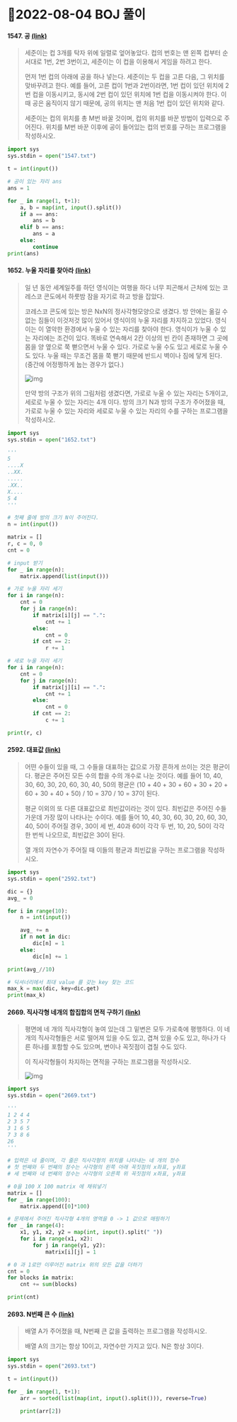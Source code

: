 # 📌2022-08-04 BOJ 풀이



#### 1547. 공 [(link)](https://www.acmicpc.net/problem/1547)

> 세준이는 컵 3개를 탁자 위에 일렬로 엎어놓았다. 컵의 번호는 맨 왼쪽 컵부터 순서대로 1번, 2번 3번이고, 세준이는 이 컵을 이용해서 게임을 하려고 한다.
>
> 먼저 1번 컵의 아래에 공을 하나 넣는다. 세준이는 두 컵을 고른 다음, 그 위치를 맞바꾸려고 한다. 예를 들어, 고른 컵이 1번과 2번이라면, 1번 컵이 있던 위치에 2번 컵을 이동시키고, 동시에 2번 컵이 있던 위치에 1번 컵을 이동시켜야 한다. 이때 공은 움직이지 않기 때문에, 공의 위치는 맨 처음 1번 컵이 있던 위치와 같다.
>
> 세준이는 컵의 위치를 총 M번 바꿀 것이며, 컵의 위치를 바꾼 방법이 입력으로 주어진다. 위치를 M번 바꾼 이후에 공이 들어있는 컵의 번호를 구하는 프로그램을 작성하시오.

```python
import sys
sys.stdin = open("1547.txt")

t = int(input())

# 공이 있는 자리 ans
ans = 1

for _ in range(1, t+1):
    a, b = map(int, input().split())
    if a == ans:
        ans = b
    elif b == ans:
        ans = a
    else:
        continue
print(ans)
```



#### 1652. 누울 자리를 찾아라 [(link)](https://www.acmicpc.net/problem/1652)

> 일 년 동안 세계일주를 하던 영식이는 여행을 하다 너무 피곤해서 근처에 있는 코레스코 콘도에서 하룻밤 잠을 자기로 하고 방을 잡았다.
>
> 코레스코 콘도에 있는 방은 NxN의 정사각형모양으로 생겼다. 방 안에는 옮길 수 없는 짐들이 이것저것 많이 있어서 영식이의 누울 자리를 차지하고 있었다. 영식이는 이 열악한 환경에서 누울 수 있는 자리를 찾아야 한다. 영식이가 누울 수 있는 자리에는 조건이 있다. 똑바로 연속해서 2칸 이상의 빈 칸이 존재하면 그 곳에 몸을 양 옆으로 쭉 뻗으면서 누울 수 있다. 가로로 누울 수도 있고 세로로 누울 수도 있다. 누울 때는 무조건 몸을 쭉 뻗기 때문에 반드시 벽이나 짐에 닿게 된다. (중간에 어정쩡하게 눕는 경우가 없다.)
>
> ![img](https://www.acmicpc.net/JudgeOnline/upload/201005/map.PNG)
>
> 만약 방의 구조가 위의 그림처럼 생겼다면, 가로로 누울 수 있는 자리는 5개이고, 세로로 누울 수 있는 자리는 4개 이다. 방의 크기 N과 방의 구조가 주어졌을 때, 가로로 누울 수 있는 자리와 세로로 누울 수 있는 자리의 수를 구하는 프로그램을 작성하시오.

```python
import sys
sys.stdin = open("1652.txt")

'''
5
....X
..XX.
.....
.XX..
X....
5 4
'''

# 첫째 줄에 방의 크기 N이 주어진다.
n = int(input())

matrix = []
r, c = 0, 0
cnt = 0

# input 받기
for _ in range(n):
    matrix.append(list(input()))

# 가로 누울 자리 세기
for i in range(n):
    cnt = 0
    for j in range(n):
        if matrix[i][j] == ".":
            cnt += 1
        else:
            cnt = 0
        if cnt == 2:
            r += 1

# 세로 누울 자리 세기
for i in range(n):
    cnt = 0
    for j in range(n):
        if matrix[j][i] == ".":
            cnt += 1
        else:
            cnt = 0
        if cnt == 2:
            c += 1

print(r, c)
```



#### 2592. 대표값 [(link)](https://www.acmicpc.net/problem/2592)

> 어떤 수들이 있을 때, 그 수들을 대표하는 값으로 가장 흔하게 쓰이는 것은 평균이다. 평균은 주어진 모든 수의 합을 수의 개수로 나눈 것이다. 예를 들어 10, 40, 30, 60, 30, 20, 60, 30, 40, 50의 평균은 (10 + 40 + 30 + 60 + 30 + 20 + 60 + 30 + 40 + 50) / 10 = 370 / 10 = 37이 된다.
>
> 평균 이외의 또 다른 대표값으로 최빈값이라는 것이 있다. 최빈값은 주어진 수들 가운데 가장 많이 나타나는 수이다. 예를 들어 10, 40, 30, 60, 30, 20, 60, 30, 40, 50이 주어질 경우, 30이 세 번, 40과 60이 각각 두 번, 10, 20, 50이 각각 한 번씩 나오므로, 최빈값은 30이 된다.
>
> 열 개의 자연수가 주어질 때 이들의 평균과 최빈값을 구하는 프로그램을 작성하시오.

```python
import sys
sys.stdin = open("2592.txt")

dic = {}
avg_ = 0

for i in range(10):
    n = int(input())

    avg_ += n
    if n not in dic:
        dic[n] = 1
    else:
        dic[n] += 1

print(avg_//10)

# 딕셔너리에서 최대 value 를 갖는 key 찾는 코드
max_k = max(dic, key=dic.get)
print(max_k)
```



#### 2669. 직사각형 네개의 합집합의 면적 구하기 [(link)](https://www.acmicpc.net/problem/2669)

> 평면에 네 개의 직사각형이 놓여 있는데 그 밑변은 모두 가로축에 평행하다. 이 네 개의 직사각형들은 서로 떨어져 있을 수도 있고, 겹쳐 있을 수도 있고, 하나가 다른 하나를 포함할 수도 있으며, 변이나 꼭짓점이 겹칠 수도 있다.
>
> 이 직사각형들이 차지하는 면적을 구하는 프로그램을 작성하시오.
>
> ![img](https://www.acmicpc.net/upload/images/8vR77Ew2O2PqvZ1lER716.png)

```python
import sys
sys.stdin = open("2669.txt")

'''
1 2 4 4
2 3 5 7
3 1 6 5
7 3 8 6
26
'''

# 입력은 네 줄이며, 각 줄은 직사각형의 위치를 나타내는 네 개의 정수
# 첫 번째와 두 번째의 정수는 사각형의 왼쪽 아래 꼭짓점의 x좌표, y좌표
# 세 번째와 네 번째의 정수는 사각형의 오른쪽 위 꼭짓점의 x좌표, y좌표

# 0을 100 X 100 matrix 에 채워넣기
matrix = []
for _ in range(100):
    matrix.append([0]*100)

# 문제에서 주어진 직사각형 4개의 영역을 0 -> 1 값으로 매핑하기
for _ in range(4):
    x1, y1, x2, y2 = map(int, input().split(" "))
    for i in range(x1, x2):
        for j in range(y1, y2):
            matrix[i][j] = 1

# 0 과 1로만 이루어진 matrix 위의 모든 값을 더하기
cnt = 0
for blocks in matrix:
    cnt += sum(blocks)

print(cnt)
```



#### 2693. N번째 큰 수 [(link)](https://www.acmicpc.net/problem/2693)

> 배열 A가 주어졌을 때, N번째 큰 값을 출력하는 프로그램을 작성하시오.
>
> 배열 A의 크기는 항상 10이고, 자연수만 가지고 있다. N은 항상 3이다.

```python
import sys
sys.stdin = open("2693.txt")

t = int(input())

for _ in range(1, t+1):
    arr = sorted(list(map(int, input().split())), reverse=True)
    
    print(arr[2])
```

